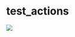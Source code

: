 # test_actions

![](https://github.com/Dharmilpatel/test_actions/.github/workflows/blank.yml/badge.svg)